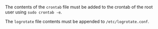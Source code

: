 The contents of the ``crontab`` file must be added to the crontab of the root user using ``sudo crontab -e``.

The ``logrotate`` file contents must be appended to ``/etc/logrotate.conf``.
